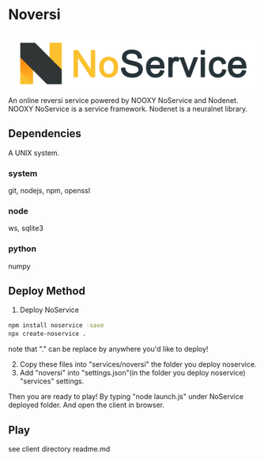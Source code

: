 # Noversi 
[![](https://raw.githubusercontent.com/NOOXY-inc/Art-Collection/master/NoService/NoService.png)](https://github.com/noOXY-research/noservice)
An online reversi service powered by NOOXY NoService and Nodenet.
NOOXY NoService is a service framework.
Nodenet is a neuralnet library.
## Dependencies
A UNIX system.

### system
git, nodejs, npm, openssl

### node
ws, sqlite3

### python
numpy

## Deploy Method

1. Deploy NoService
```bash
npm install noservice -save
npx create-noservice .
```
note that "." can be replace by anywhere you'd like to deploy!

2. Copy these files into "services/noversi"  the folder you deploy noservice.
3. Add "noversi" into "settings.json"(in the folder you deploy noservice) "services" settings.

Then you are ready to play! By typing "node launch.js" under NoService deployed folder. And open the client in browser.

## Play
see client directory readme.md
